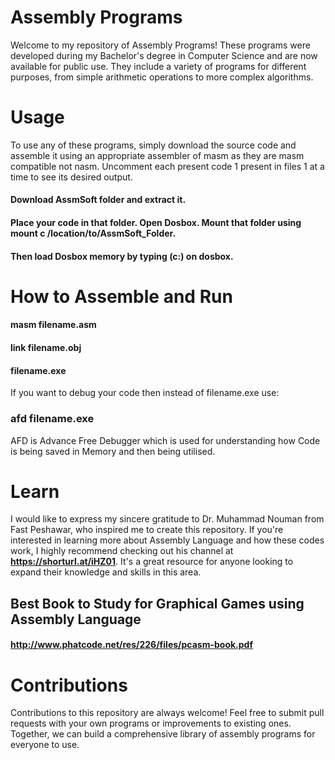# Assembly Programs #
Welcome to my repository of Assembly Programs! These programs were developed during my Bachelor's degree in Computer Science and are now available for public use. They include a variety of programs for different purposes, from simple arithmetic operations to more complex algorithms.

# Usage
To use any of these programs, simply download the source code and assemble it using an appropriate assembler of masm as they are masm compatible not nasm.
Uncomment each present code 1 present in files 1 at a time to see its desired output.
#### Download AssmSoft folder and extract it.
#### Place your code in that folder. Open Dosbox. Mount that folder using mount c /location/to/AssmSoft_Folder.
#### Then load Dosbox memory by typing (c:) on dosbox.

# How to Assemble and Run
#### masm filename.asm
#### link filename.obj
#### filename.exe
If you want to debug your code then instead of filename.exe use:
### afd filename.exe
AFD is Advance Free Debugger which is used for understanding how Code is being saved in Memory and then being utilised.

# Learn 
I would like to express my sincere gratitude to Dr. Muhammad Nouman from Fast Peshawar, who inspired me to create this repository. If you're interested in learning more about Assembly Language and how these codes work, I highly recommend checking out his channel at **https://shorturl.at/iHZ01**. It's a great resource for anyone looking to expand their knowledge and skills in this area.

## Best Book to Study for Graphical Games using Assembly Language
#### **http://www.phatcode.net/res/226/files/pcasm-book.pdf**

# Contributions
Contributions to this repository are always welcome! Feel free to submit pull requests with your own programs or improvements to existing ones. Together, we can build a comprehensive library of assembly programs for everyone to use.
